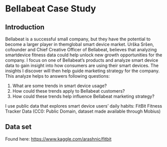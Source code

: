 # Bellabeat Case Study

## Introduction
Bellabeat is a successful small company, but they have the potential to become a larger player in themglobal smart device market. Urška Sršen, cofounder and Chief Creative Officer of Bellabeat, believes that analyzing smartdevice fitness data could help unlock new growth opportunities for the company. I focus on one of Bellabeat’s products and analyze smart device data to gain insight into how consumers are using their smart devices. The insights I discover will then help guide marketing strategy for the company. 
This analyze helps to answers following questions:
1. What are some trends in smart device usage?
2. How could these trends apply to Bellabeat customers?
3. How could these trends help influence Bellabeat marketing strategy?
   
I use public data that explores smart device users’ daily habits: FitBit Fitness Tracker Data (CC0: Public Domain, dataset made available through Mobius)

## Data set
Found here: https://www.kaggle.com/arashnic/fitbit 
